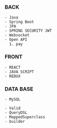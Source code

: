 ### BACK 
```
- Java
- Spring Boot
- JPA
- SPRING SECURITY JWT
- Websocket
- Open API
  1. pay
```
### FRONT 
```
- REACT
- JAVA SCRIPT
- REDUX
```
### DATA BASE
```
- MySQL
```

```
- Valid
- QueryDSL
- MappedSuperclass
- builder
```

